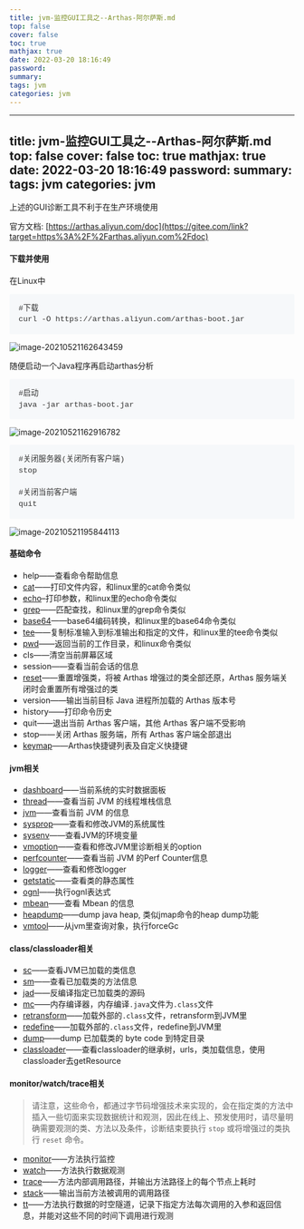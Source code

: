 ```yaml
---
title: jvm-监控GUI工具之--Arthas-阿尔萨斯.md
top: false
cover: false
toc: true
mathjax: true
date: 2022-03-20 18:16:49
password:
summary:
tags: jvm
categories: jvm
---
```

---
title: jvm-监控GUI工具之--Arthas-阿尔萨斯.md
top: false
cover: false
toc: true
mathjax: true
date: 2022-03-20 18:16:49
password:
summary:
tags: jvm
categories: jvm
---


上述的GUI诊断工具不利于在生产环境使用

官方文档: [https://arthas.aliyun.com/doc](https://gitee.com/link?target=https%3A%2F%2Farthas.aliyun.com%2Fdoc)

#### [](https://gitee.com/tcl192243051/studyJVM/blob/master/4_%E6%80%A7%E8%83%BD%E8%B0%83%E4%BC%98%E7%AF%87/JVM%E7%9B%91%E6%8E%A7%E5%8F%8A%E8%AF%8A%E6%96%AD%E5%B7%A5%E5%85%B7-GUI%E7%AF%87.md#%E4%B8%8B%E8%BD%BD%E5%B9%B6%E4%BD%BF%E7%94%A8)下载并使用

在Linux中

<pre style="box-sizing: border-box; overflow: auto; font-family: SFMono-Regular, Menlo, Monaco, Consolas, &quot;Liberation Mono&quot;, &quot;Courier New&quot;, monospace; font-size: 13.6px; margin-top: 0px; margin-bottom: 0px; overflow-wrap: normal; padding: 16px; line-height: 1.45; background-color: rgb(246, 248, 250); border-radius: 3px; word-break: normal; min-height: 52px; tab-size: 4; color: rgb(51, 51, 51);">#下载
curl -O https://arthas.aliyun.com/arthas-boot.jar</pre>

![image-20210521162643459](https://upload-images.jianshu.io/upload_images/13965490-e8c112b8793533b2.png?imageMogr2/auto-orient/strip%7CimageView2/2/w/1240)

随便启动一个Java程序再启动arthas分析

<pre style="box-sizing: border-box; overflow: auto; font-family: SFMono-Regular, Menlo, Monaco, Consolas, &quot;Liberation Mono&quot;, &quot;Courier New&quot;, monospace; font-size: 13.6px; margin-top: 0px; margin-bottom: 0px; overflow-wrap: normal; padding: 16px; line-height: 1.45; background-color: rgb(246, 248, 250); border-radius: 3px; word-break: normal; min-height: 52px; tab-size: 4; color: rgb(51, 51, 51);">#启动
java -jar arthas-boot.jar</pre>

![image-20210521162916782](https://upload-images.jianshu.io/upload_images/13965490-4cf761b3f8182e39.png?imageMogr2/auto-orient/strip%7CimageView2/2/w/1240)

<pre style="box-sizing: border-box; overflow: auto; font-family: SFMono-Regular, Menlo, Monaco, Consolas, &quot;Liberation Mono&quot;, &quot;Courier New&quot;, monospace; font-size: 13.6px; margin-top: 0px; margin-bottom: 0px; overflow-wrap: normal; padding: 16px; line-height: 1.45; background-color: rgb(246, 248, 250); border-radius: 3px; word-break: normal; min-height: 52px; tab-size: 4; color: rgb(51, 51, 51);">#关闭服务器(关闭所有客户端)
stop

#关闭当前客户端
quit</pre>

![image-20210521195844113](https://upload-images.jianshu.io/upload_images/13965490-260097f0bf204660.png?imageMogr2/auto-orient/strip%7CimageView2/2/w/1240)

#### [](https://gitee.com/tcl192243051/studyJVM/blob/master/4_%E6%80%A7%E8%83%BD%E8%B0%83%E4%BC%98%E7%AF%87/JVM%E7%9B%91%E6%8E%A7%E5%8F%8A%E8%AF%8A%E6%96%AD%E5%B7%A5%E5%85%B7-GUI%E7%AF%87.md#%E5%9F%BA%E7%A1%80%E5%91%BD%E4%BB%A4)基础命令

*   help——查看命令帮助信息
*   [cat](https://gitee.com/link?target=https%3A%2F%2Farthas.aliyun.com%2Fdoc%2Fcat.html)——打印文件内容，和linux里的cat命令类似
*   [echo](https://gitee.com/link?target=https%3A%2F%2Farthas.aliyun.com%2Fdoc%2Fecho.html)–打印参数，和linux里的echo命令类似
*   [grep](https://gitee.com/link?target=https%3A%2F%2Farthas.aliyun.com%2Fdoc%2Fgrep.html)——匹配查找，和linux里的grep命令类似
*   [base64](https://gitee.com/link?target=https%3A%2F%2Farthas.aliyun.com%2Fdoc%2Fbase64.html)——base64编码转换，和linux里的base64命令类似
*   [tee](https://gitee.com/link?target=https%3A%2F%2Farthas.aliyun.com%2Fdoc%2Ftee.html)——复制标准输入到标准输出和指定的文件，和linux里的tee命令类似
*   [pwd](https://gitee.com/link?target=https%3A%2F%2Farthas.aliyun.com%2Fdoc%2Fpwd.html)——返回当前的工作目录，和linux命令类似
*   cls——清空当前屏幕区域
*   session——查看当前会话的信息
*   [reset](https://gitee.com/link?target=https%3A%2F%2Farthas.aliyun.com%2Fdoc%2Freset.html)——重置增强类，将被 Arthas 增强过的类全部还原，Arthas 服务端关闭时会重置所有增强过的类
*   version——输出当前目标 Java 进程所加载的 Arthas 版本号
*   history——打印命令历史
*   quit——退出当前 Arthas 客户端，其他 Arthas 客户端不受影响
*   stop——关闭 Arthas 服务端，所有 Arthas 客户端全部退出
*   [keymap](https://gitee.com/link?target=https%3A%2F%2Farthas.aliyun.com%2Fdoc%2Fkeymap.html)——Arthas快捷键列表及自定义快捷键

#### [](https://gitee.com/tcl192243051/studyJVM/blob/master/4_%E6%80%A7%E8%83%BD%E8%B0%83%E4%BC%98%E7%AF%87/JVM%E7%9B%91%E6%8E%A7%E5%8F%8A%E8%AF%8A%E6%96%AD%E5%B7%A5%E5%85%B7-GUI%E7%AF%87.md#jvm%E7%9B%B8%E5%85%B3)jvm相关

*   [dashboard](https://gitee.com/link?target=https%3A%2F%2Farthas.aliyun.com%2Fdoc%2Fdashboard.html)——当前系统的实时数据面板
*   [thread](https://gitee.com/link?target=https%3A%2F%2Farthas.aliyun.com%2Fdoc%2Fthread.html)——查看当前 JVM 的线程堆栈信息
*   [jvm](https://gitee.com/link?target=https%3A%2F%2Farthas.aliyun.com%2Fdoc%2Fjvm.html)——查看当前 JVM 的信息
*   [sysprop](https://gitee.com/link?target=https%3A%2F%2Farthas.aliyun.com%2Fdoc%2Fsysprop.html)——查看和修改JVM的系统属性
*   [sysenv](https://gitee.com/link?target=https%3A%2F%2Farthas.aliyun.com%2Fdoc%2Fsysenv.html)——查看JVM的环境变量
*   [vmoption](https://gitee.com/link?target=https%3A%2F%2Farthas.aliyun.com%2Fdoc%2Fvmoption.html)——查看和修改JVM里诊断相关的option
*   [perfcounter](https://gitee.com/link?target=https%3A%2F%2Farthas.aliyun.com%2Fdoc%2Fperfcounter.html)——查看当前 JVM 的Perf Counter信息
*   [logger](https://gitee.com/link?target=https%3A%2F%2Farthas.aliyun.com%2Fdoc%2Flogger.html)——查看和修改logger
*   [getstatic](https://gitee.com/link?target=https%3A%2F%2Farthas.aliyun.com%2Fdoc%2Fgetstatic.html)——查看类的静态属性
*   [ognl](https://gitee.com/link?target=https%3A%2F%2Farthas.aliyun.com%2Fdoc%2Fognl.html)——执行ognl表达式
*   [mbean](https://gitee.com/link?target=https%3A%2F%2Farthas.aliyun.com%2Fdoc%2Fmbean.html)——查看 Mbean 的信息
*   [heapdump](https://gitee.com/link?target=https%3A%2F%2Farthas.aliyun.com%2Fdoc%2Fheapdump.html)——dump java heap, 类似jmap命令的heap dump功能
*   [vmtool](https://gitee.com/link?target=https%3A%2F%2Farthas.aliyun.com%2Fdoc%2Fvmtool.html)——从jvm里查询对象，执行forceGc

#### [](https://gitee.com/tcl192243051/studyJVM/blob/master/4_%E6%80%A7%E8%83%BD%E8%B0%83%E4%BC%98%E7%AF%87/JVM%E7%9B%91%E6%8E%A7%E5%8F%8A%E8%AF%8A%E6%96%AD%E5%B7%A5%E5%85%B7-GUI%E7%AF%87.md#classclassloader%E7%9B%B8%E5%85%B3)class/classloader相关

*   [sc](https://gitee.com/link?target=https%3A%2F%2Farthas.aliyun.com%2Fdoc%2Fsc.html)——查看JVM已加载的类信息
*   [sm](https://gitee.com/link?target=https%3A%2F%2Farthas.aliyun.com%2Fdoc%2Fsm.html)——查看已加载类的方法信息
*   [jad](https://gitee.com/link?target=https%3A%2F%2Farthas.aliyun.com%2Fdoc%2Fjad.html)——反编译指定已加载类的源码
*   [mc](https://gitee.com/link?target=https%3A%2F%2Farthas.aliyun.com%2Fdoc%2Fmc.html)——内存编译器，内存编译`.java`文件为`.class`文件
*   [retransform](https://gitee.com/link?target=https%3A%2F%2Farthas.aliyun.com%2Fdoc%2Fretransform.html)——加载外部的`.class`文件，retransform到JVM里
*   [redefine](https://gitee.com/link?target=https%3A%2F%2Farthas.aliyun.com%2Fdoc%2Fredefine.html)——加载外部的`.class`文件，redefine到JVM里
*   [dump](https://gitee.com/link?target=https%3A%2F%2Farthas.aliyun.com%2Fdoc%2Fdump.html)——dump 已加载类的 byte code 到特定目录
*   [classloader](https://gitee.com/link?target=https%3A%2F%2Farthas.aliyun.com%2Fdoc%2Fclassloader.html)——查看classloader的继承树，urls，类加载信息，使用classloader去getResource

#### [](https://gitee.com/tcl192243051/studyJVM/blob/master/4_%E6%80%A7%E8%83%BD%E8%B0%83%E4%BC%98%E7%AF%87/JVM%E7%9B%91%E6%8E%A7%E5%8F%8A%E8%AF%8A%E6%96%AD%E5%B7%A5%E5%85%B7-GUI%E7%AF%87.md#monitorwatchtrace%E7%9B%B8%E5%85%B3)monitor/watch/trace相关

> 请注意，这些命令，都通过字节码增强技术来实现的，会在指定类的方法中插入一些切面来实现数据统计和观测，因此在线上、预发使用时，请尽量明确需要观测的类、方法以及条件，诊断结束要执行 `stop` 或将增强过的类执行 `reset` 命令。

*   [monitor](https://gitee.com/link?target=https%3A%2F%2Farthas.aliyun.com%2Fdoc%2Fmonitor.html)——方法执行监控
*   [watch](https://gitee.com/link?target=https%3A%2F%2Farthas.aliyun.com%2Fdoc%2Fwatch.html)——方法执行数据观测
*   [trace](https://gitee.com/link?target=https%3A%2F%2Farthas.aliyun.com%2Fdoc%2Ftrace.html)——方法内部调用路径，并输出方法路径上的每个节点上耗时
*   [stack](https://gitee.com/link?target=https%3A%2F%2Farthas.aliyun.com%2Fdoc%2Fstack.html)——输出当前方法被调用的调用路径
*   [tt](https://gitee.com/link?target=https%3A%2F%2Farthas.aliyun.com%2Fdoc%2Ftt.html)——方法执行数据的时空隧道，记录下指定方法每次调用的入参和返回信息，并能对这些不同的时间下调用进行观测
